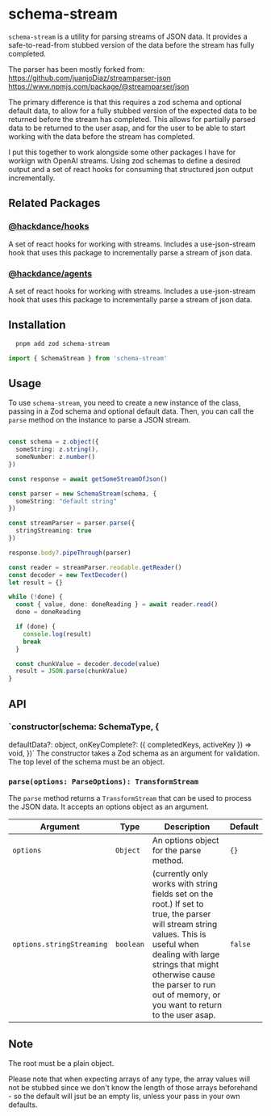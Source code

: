 # schema-stream

`schema-stream` is a utility for parsing streams of JSON data. It provides a safe-to-read-from stubbed version of the data before the stream has fully completed.

The parser has been mostly forked from:
https://github.com/juanjoDiaz/streamparser-json
https://www.npmjs.com/package/@streamparser/json


The primary difference is that this requires a zod schema and optional default data, to allow for a fully stubbed version of the expected data to be returned before the stream has completed. This allows for partially parsed data to be returned to the user asap, and for the user to be able to start working with the data before the stream has completed.

I put this together to work alongside some other packages I have for workign with OpenAI streams. Using zod schemas to define a desired output and a set of react hooks for consuming that structured json output incrementally.

## Related Packages

### [@hackdance/hooks](https://github.com/hack-dance/agents/packages/hooks)
A set of react hooks for working with streams. Includes a use-json-stream hook that uses this package
to incrementally parse a stream of json data.

### [@hackdance/agents](https://github.com/hack-dance/agents/packages/agents)
A set of react hooks for working with streams. Includes a use-json-stream hook that uses this package
to incrementally parse a stream of json data.


## Installation

```bash
  pnpm add zod schema-stream
```


```typescript
import { SchemaStream } from 'schema-stream'
```


## Usage

To use `schema-stream`, you need to create a new instance of the class, passing in a Zod schema and optional default data.
Then, you can call the `parse` method on the instance to parse a JSON stream.

```typescript

const schema = z.object({
  someString: z.string(),
  someNumber: z.number()
})

const response = await getSomeStreamOfJson()

const parser = new SchemaStream(schema, {
  someString: "default string"
})

const streamParser = parser.parse({
  stringStreaming: true
})

response.body?.pipeThrough(parser)

const reader = streamParser.readable.getReader()
const decoder = new TextDecoder()
let result = {}

while (!done) {
  const { value, done: doneReading } = await reader.read()
  done = doneReading

  if (done) {
    console.log(result)
    break
  }

  const chunkValue = decoder.decode(value)
  result = JSON.parse(chunkValue)
}
```


## API

### `constructor(schema: SchemaType, {
  defaultData?: object,
  onKeyComplete?: ({ completedKeys, activeKey }) => void,
})`
The constructor takes a Zod schema as an argument for validation. The top level of the schema must be an object.


### `parse(options: ParseOptions): TransformStream`

The `parse` method returns a `TransformStream` that can be used to process the JSON data. It accepts an options object as an argument.

| Argument | Type | Description | Default |
| --- | --- | --- | --- |
| `options` | `Object` | An options object for the parse method. | `{}` |
| `options.stringStreaming` | `boolean` | (currently only works with string fields set on the root.) If set to true, the parser will stream string values. This is useful when dealing with large strings that might otherwise cause the parser to run out of memory, or you want to return to the user asap. | `false` |



## Note
The root must be a plain object.

Please note that when expecting arrays of any type, the array values will not be stubbed since
we don't know the length of those arrays beforehand - so the default will jsut be an empty lis, unless your pass in your own defaults.
